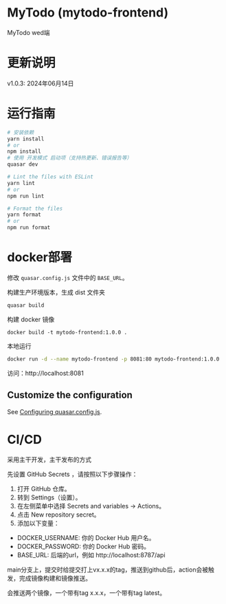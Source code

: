 # MyTodo (mytodo-frontend)

MyTodo wed端

# 更新说明

v1.0.3: 2024年06月14日

# 运行指南

```bash
# 安装依赖
yarn install
# or
npm install
# 使用 开发模式 启动项（支持热更新、错误报告等）
quasar dev
```

```bash
# Lint the files with ESLint
yarn lint
# or
npm run lint
```

```bash
# Format the files
yarn format
# or
npm run format
```

# docker部署

修改 `quasar.config.js` 文件中的 `BASE_URL`。

构建生产环境版本，生成 dist 文件夹

```bash
quasar build
```

构建 docker 镜像

```shell
docker build -t mytodo-frontend:1.0.0 .
```

本地运行

```bash
docker run -d --name mytodo-frontend -p 8081:80 mytodo-frontend:1.0.0
```

访问：http://localhost:8081

## Customize the configuration

See [Configuring quasar.config.js](https://v2.quasar.dev/quasar-cli-vite/quasar-config-js).

# CI/CD

采用主干开发，主干发布的方式

先设置 GitHub Secrets ，请按照以下步骤操作：

1. 打开 GitHub 仓库。
2. 转到 Settings（设置）。
3. 在左侧菜单中选择 Secrets and variables -> Actions。
4. 点击 New repository secret。
5. 添加以下变量：

- DOCKER_USERNAME: 你的 Docker Hub 用户名。
- DOCKER_PASSWORD: 你的 Docker Hub 密码。
- BASE_URL: 后端的url，例如 http://localhost:8787/api

main分支上，提交时给提交打上vx.x.x的tag，推送到github后，action会被触发，完成镜像构建和镜像推送。

会推送两个镜像，一个带有tag x.x.x，一个带有tag latest。
